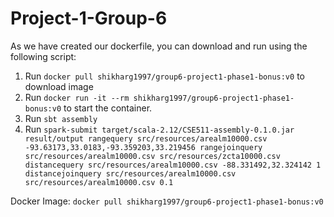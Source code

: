 # Project-1-Group-6

As we have created our dockerfile, you can download and run using the following script:

1. Run `docker pull shikharg1997/group6-project1-phase1-bonus:v0` to download image 
2. Run `docker run -it --rm shikharg1997/group6-project1-phase1-bonus:v0` to start the container. 
3. Run `sbt assembly`
4. Run `spark-submit target/scala-2.12/CSE511-assembly-0.1.0.jar result/output rangequery src/resources/arealm10000.csv -93.63173,33.0183,-93.359203,33.219456
   rangejoinquery src/resources/arealm10000.csv src/resources/zcta10000.csv
   distancequery src/resources/arealm10000.csv -88.331492,32.324142 1
   distancejoinquery src/resources/arealm10000.csv src/resources/arealm10000.csv 0.1`

Docker Image: `docker pull shikharg1997/group6-project1-phase1-bonus:v0`
